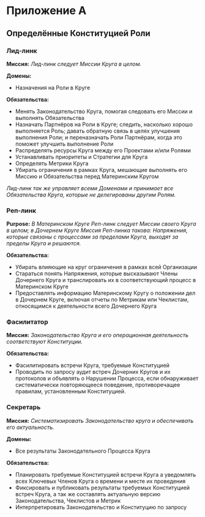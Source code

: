 # **Приложение А**

## Определённые Конституцией Роли


### Лид-линк

**Миссия:** _Лид-линк следует Миссии Круга в целом._

**Домены:**

- Назначения на Роли в Круге

**Обязательства:**

- Менять Законодательство Круга, помогая следовать его Миссии и выполнять Обязательства
- Назначать Партнёров на Роли в Круге; следить, насколько хорошо выполняется Роль; давать обратную связь в целях улучшения выполнения Роли; и переназначать Роли Партнёрам, когда это поможет улучшить выполнение Роли
- Распределять ресурсы Круга между его Проектами и/или Ролями
- Устанавливать приоритеты и Стратегии для Круга
- Определять Метрики Круга
- Убирать ограничения в рамках Круга, мешающие выполнять его Миссию и Обязательства перед Материнским Кругом

_Лид-линк так же управляет всеми Доменами и принимает все Обязательства Круга, которые не делегированы другим Ролям._



### Реп-линк

**Purpose:** _В Материнском Круге Реп-линк следует Миссии своего Круга в целом; в Дочернем Круге Миссия Реп-линка такова: Напряжения, которые связаны с процессами за пределами Круга, выходят за пределы Круга и решаются._

**Обязательства:**

- Убирать влияющие на круг ограничения в рамках всей Организации
- Стараться понять Напряжения, которые высказывают Члены Дочернего Круга и транслировать их в соответствующий процесс в Материнском Круге
- Предоставлять информацию Материнскому Кругу о положении дел в Дочернем Круге, включая отчеты по Метрикам или Чеклистам, относящимся к деятельности всего Дочернего Круга


### Фасилитатор

**Миссия:** _Законодательство Круга и его операционная деятельность соответствуют Конституции._

**Обязательства:**

- Фасилитировать встречи Круга, требуемые Конституцией
- Проводить по запросу аудит встреч Дочерних Кругов и их протоколов и объявлять о Нарушении Процесса, если обнаруживает систематически повторяющееся поведение, противоречащее правилам, установленным Конституцией.


### Секретарь

**Миссия:** _Систематизировать Законодательство круга и обеспечивать его актуальность._

**Домены:**

- Все результаты Законодательного Процесса Круга

**Обязательства:**

- Планировать требуемые Конституцией встречи Круга а уведомлять всех Ключевых Членов Круга о времени и месте их проведения
- Фиксировать и публиковать результаты требуемых Конституцией встреч Круга, а так же составлять актуальную версию Законодательства, Чеклистов и Метрик
- Интерпретировать Законодательство и Конституцию по запросу 
